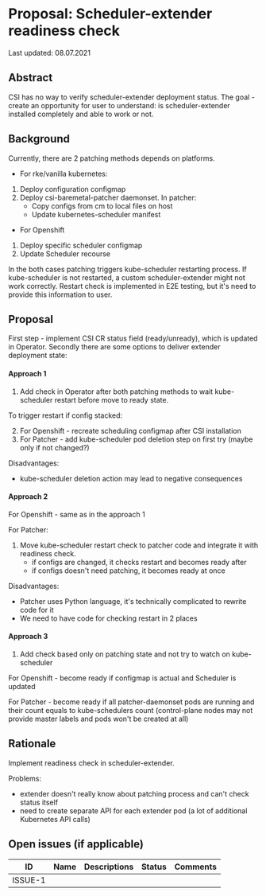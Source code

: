 # Proposal: Scheduler-extender readiness check

Last updated: 08.07.2021


## Abstract
CSI has no way to verify scheduler-extender deployment status.
The goal - create an opportunity for user to understand: is scheduler-extender installed completely and able to work or not.

## Background
Currently, there are 2 patching methods depends on platforms.

- For rke/vanilla kubernetes:
1. Deploy configuration configmap
2. Deploy csi-baremetal-patcher daemonset.
In patcher:
   - Copy configs from cm to local files on host
   - Update kubernetes-scheduler manifest
    
- For Openshift
1. Deploy specific scheduler configmap
2. Update Scheduler recourse

In the both cases patching triggers kube-scheduler restarting process. 
If kube-scheduler is not restarted, a custom scheduler-extender might not work correctly.
Restart check is implemented in E2E testing, but it's need to provide this information to user.

## Proposal
First step - implement CSI CR status field (ready/unready), which is updated in Operator.
Secondly there are some options to deliver extender deployment state:

#### Approach 1
1. Add check in Operator after both patching methods to wait kube-scheduler restart before move to ready state.
   
To trigger restart if config stacked:

2. For Openshift - recreate scheduling configmap after CSI installation
3. For Patcher - add kube-scheduler pod deletion step on first try (maybe only if not changed?)

Disadvantages:
- kube-scheduler deletion action may lead to negative consequences

#### Approach 2
For Openshift - same as in the approach 1

For Patcher: 
1. Move kube-scheduler restart check to patcher code and integrate it with readiness check.
   - if configs are changed, it checks restart and becomes ready after
   - if configs doesn't need patching, it becomes ready at once

Disadvantages:
- Patcher uses Python language, it's technically complicated to rewrite code for it
- We need to have code for checking restart in 2 places

#### Approach 3
1. Add check based only on patching state and not try to watch on kube-scheduler

For Openshift - become ready if configmap is actual and Scheduler is updated

For Patcher - become ready if all patcher-daemonset pods are running and their count equals to kube-schedulers count (control-plane nodes may not provide master labels and pods won't be created at all) 

## Rationale

Implement readiness check in scheduler-extender.

Problems:
- extender doesn't really know about patching process and can't check status itself
- need to create separate API for each extender pod (a lot of additional Kubernetes API calls)

## Open issues (if applicable)

ID | Name | Descriptions | Status | Comments
---| -----| -------------| ------ | --------
ISSUE-1 |   |   |   |   
